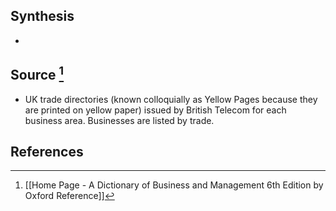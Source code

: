 ## Synthesis
- 
## Source [^1]
- UK trade directories (known colloquially as Yellow Pages because they are printed on yellow paper) issued by British Telecom for each business area. Businesses are listed by trade.
## References

[^1]: [[Home Page - A Dictionary of Business and Management 6th Edition by Oxford Reference]]